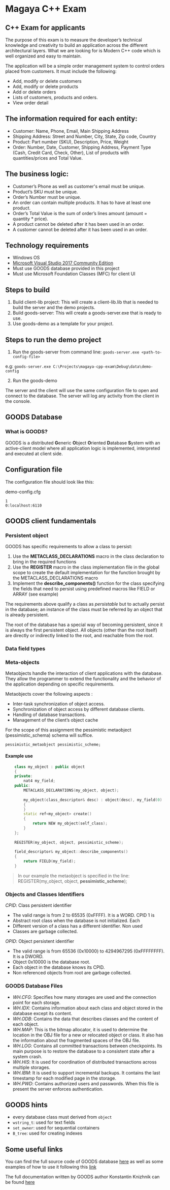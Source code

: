 

# Magaya C++ Exam

## C++ Exam for applicants

The purpose of this exam is to measure the developer’s technical knowledge and creativity to build an application across the different architectural layers. What we are looking for is Modern C++ code which is well organized and easy to maintain.

The application will be a simple order management system to control orders placed from customers. It must include the following:
- Add, modify or delete customers
- Add, modify or delete products
- Add or delete orders
- Lists of customers, products and orders.
- View order detail

## The information required for each entity:
- Customer: Name, Phone, Email, Main Shipping Address
- Shipping Address: Street and Number, City, State, Zip code, Country
- Product: Part number (SKU), Description, Price, Weight
- Order: Number, Date, Customer, Shipping Address, Payment Type (Cash, Credit Card, Check, Other), List of products with quantities/prices and Total Value. 

## The business logic:
- Customer’s Phone as well as customer's email must be unique.
- Product’s SKU must be unique.
- Order’s Number must be unique.
- An order can contain multiple products. It has to have at least one product.
- Order’s Total Value is the sum of order’s lines amount (amount = quantity * price).
- A product cannot be deleted after it has been used in an order.
- A customer cannot be deleted after it has been used in an order.

## Technology requirements
- Windows OS
- [Microsoft Visual Studio 2017 Community Edition](https://visualstudio.microsoft.com/downloads/)
- Must use GOODS database provided in this project
- Must use Microsoft Foundation Classes (MFC) for client UI

## Steps to build
1. Build client-lib project: This will create a client-lib.lib that is needed to build the server and the demo projects.
2. Build goods-server: This will create a goods-server.exe that is ready to use.
3. Use goods-demo as a template for your project.

## Steps to run the demo project
1. Run the goods-server from command line: `goods-server.exe <path-to-config-file>`
  
  e.g: 
  `goods-server.exe C:\Projects\magaya-cpp-exam\Debug\data\demo-config`
  
2. Run the goods-demo 

The server and the client will use the same configuration file to open and connect to the database.
The server will log any activity from the client in the console.

## GOODS Database

### What is GOODS?
GOODS is a distributed **G**eneric **O**bject **O**riented **D**atabase **S**ystem with an active-client model where all application logic is implemented, interpreted and executed at client side.

## Configuration file
The configuration file should look like this:

demo-config.cfg
```
1
0:localhost:6110
```
## GOODS client fundamentals
### Persistent object
GOODS has specific requirements to allow a class to persist:
1. Use the **METACLASS_DECLARATIONS** macro in the class declaration to bring in the required functions
2. Use the **REGISTER** macro in the class implementation file in the global scope to create the default implementation for the function brought by the METACLASS_DECLARATIONS macro
3. Implement the **describe_components()** function for the class specifying the fields that need to persist using predefined macros like FIELD or ARRAY (see example)

The requirements above qualify a class as *persistable* but to actually persist in the database; an instance of the class must be referred by an object that is already persistent.

The root of the database has a special way of becoming persistent, since it is always the first persistent object. All objects (other than the root itself) are directly or indirectly linked to the root, and reachable from the root.

### Data field types
### Meta-objects
Metaobjects handle the interaction of client applications with the database. They allow the programmer to extend the functionality and the behavior of the application depending on specific requirements.

Metaobjects cover the following aspects :
- Inter-task synchronization of object access.
- Synchronization of object access by different database clients.
- Handling of database transactions.
- Management of the client’s object cache

For the scope of this assignment the pessimistic metaobject  (pessimistic_schema) schema will suffice.

    pessimistic_metaobject pessimistic_scheme;

#### Example use
```cpp
    class my_object : public object 
    {
    private:
	    nat4 my_field;
    public:
	    METACLASS_DECLARATIONS(my_object, object);
    
	    my_object(class_descriptor& desc) : object(desc), my_field(0)
	    {
	    }    
	    static ref<my_object> create() 
	    {
		    return NEW my_object(self_class);
	    }
    };
    
    REGISTER(my_object, object, pessimistic_scheme);
    
    field_descriptor& my_object::describe_components()
    {
	    return FIELD(my_field);
    }
```
> In our example the metaobject is specified in the line:
> REGISTER(my_object, object, **pessimistic_scheme**);



### Objects and Classes Identifiers
*CPID*: Class persistent identifier

 - The valid range is from 2 to 65535 (0xFFFF). It is a WORD. CPID 1 is
-  Abstract root class when the database is not initialized. Each
-  Different version of a class has a different identifier. Non used
-  Classes are garbage collected.

*OPID*: Object persistent identifier

- The valid range is from 65536 (0x10000) to 4294967295 (0xFFFFFFFF). It is a DWORD.
- Object 0x10000 is the database root.
- Each object in the database knows its CPID.
- Non referenced objects from root are garbage collected.

### GOODS Database Files
- *WH.CFG*: Specifies how many storages are used and the connection point for each storage. 
- *WH.IDX*: Contains information about each class and object stored in the database except its content.
- *WH.ODB*: Contains the data that describes classes and the content of each object.
- *WH.MAP*: This is the bitmap allocator, it is used to determine the location in the OBJ file for a new or relocated object or class. It also has the information about the fragmented spaces of the OBJ file.
- *WH.LOG*: Contains all committed transactions between checkpoints. Its main purpose is to restore the database to a consistent state after a system crash.
- *WH.HIS*: It is used for coordination of distributed transactions across multiple storages. 
- *WH.IBM*: It is used to support incremental backups. It contains the last timestamp for each modified page in the storage.
- *WH.PWD*: Contains authorized users and passwords. When this file is present the server enforces authentication.

## GOODS hints
- every database class must derived from `object`
- `wstring_t`: used for text fields
- `set_owner`: used for sequential containers
- `B_tree`: used for creating indexes

## Some useful links
You can find the full source code of GOODS database [here](https://sourceforge.net/projects/goods-oodbms/) as well as some examples of how to use it following this [link](https://sourceforge.net/p/goods-oodbms/code/HEAD/tree/examples/)

The full documentation written by GOODS author Konstantin Knizhnik can be found [here](http://www.garret.ru/goods/readme.htm#See%20GOODS%20documentation)
